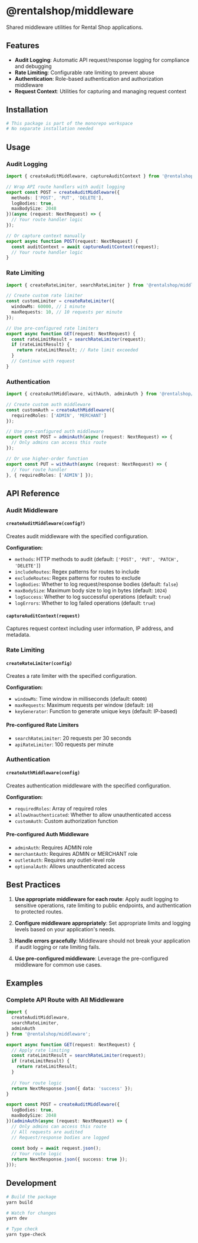 # @rentalshop/middleware

Shared middleware utilities for Rental Shop applications.

## Features

- **Audit Logging**: Automatic API request/response logging for compliance and debugging
- **Rate Limiting**: Configurable rate limiting to prevent abuse
- **Authentication**: Role-based authentication and authorization middleware
- **Request Context**: Utilities for capturing and managing request context

## Installation

```bash
# This package is part of the monorepo workspace
# No separate installation needed
```

## Usage

### Audit Logging

```typescript
import { createAuditMiddleware, captureAuditContext } from '@rentalshop/middleware';

// Wrap API route handlers with audit logging
export const POST = createAuditMiddleware({
  methods: ['POST', 'PUT', 'DELETE'],
  logBodies: true,
  maxBodySize: 2048
})(async (request: NextRequest) => {
  // Your route handler logic
});

// Or capture context manually
export async function POST(request: NextRequest) {
  const auditContext = await captureAuditContext(request);
  // Your route handler logic
}
```

### Rate Limiting

```typescript
import { createRateLimiter, searchRateLimiter } from '@rentalshop/middleware';

// Create custom rate limiter
const customLimiter = createRateLimiter({
  windowMs: 60000, // 1 minute
  maxRequests: 10, // 10 requests per minute
});

// Use pre-configured rate limiters
export async function GET(request: NextRequest) {
  const rateLimitResult = searchRateLimiter(request);
  if (rateLimitResult) {
    return rateLimitResult; // Rate limit exceeded
  }
  // Continue with request
}
```

### Authentication

```typescript
import { createAuthMiddleware, withAuth, adminAuth } from '@rentalshop/middleware';

// Create custom auth middleware
const customAuth = createAuthMiddleware({
  requiredRoles: ['ADMIN', 'MERCHANT']
});

// Use pre-configured auth middleware
export const POST = adminAuth(async (request: NextRequest) => {
  // Only admins can access this route
});

// Or use higher-order function
export const PUT = withAuth(async (request: NextRequest) => {
  // Your route handler
}, { requiredRoles: ['ADMIN'] });
```

## API Reference

### Audit Middleware

#### `createAuditMiddleware(config?)`

Creates audit middleware with the specified configuration.

**Configuration:**
- `methods`: HTTP methods to audit (default: `['POST', 'PUT', 'PATCH', 'DELETE']`)
- `includeRoutes`: Regex patterns for routes to include
- `excludeRoutes`: Regex patterns for routes to exclude
- `logBodies`: Whether to log request/response bodies (default: `false`)
- `maxBodySize`: Maximum body size to log in bytes (default: `1024`)
- `logSuccess`: Whether to log successful operations (default: `true`)
- `logErrors`: Whether to log failed operations (default: `true`)

#### `captureAuditContext(request)`

Captures request context including user information, IP address, and metadata.

### Rate Limiting

#### `createRateLimiter(config)`

Creates a rate limiter with the specified configuration.

**Configuration:**
- `windowMs`: Time window in milliseconds (default: `60000`)
- `maxRequests`: Maximum requests per window (default: `10`)
- `keyGenerator`: Function to generate unique keys (default: IP-based)

#### Pre-configured Rate Limiters

- `searchRateLimiter`: 20 requests per 30 seconds
- `apiRateLimiter`: 100 requests per minute

### Authentication

#### `createAuthMiddleware(config)`

Creates authentication middleware with the specified configuration.

**Configuration:**
- `requiredRoles`: Array of required roles
- `allowUnauthenticated`: Whether to allow unauthenticated access
- `customAuth`: Custom authorization function

#### Pre-configured Auth Middleware

- `adminAuth`: Requires ADMIN role
- `merchantAuth`: Requires ADMIN or MERCHANT role
- `outletAuth`: Requires any outlet-level role
- `optionalAuth`: Allows unauthenticated access

## Best Practices

1. **Use appropriate middleware for each route**: Apply audit logging to sensitive operations, rate limiting to public endpoints, and authentication to protected routes.

2. **Configure middleware appropriately**: Set appropriate limits and logging levels based on your application's needs.

3. **Handle errors gracefully**: Middleware should not break your application if audit logging or rate limiting fails.

4. **Use pre-configured middleware**: Leverage the pre-configured middleware for common use cases.

## Examples

### Complete API Route with All Middleware

```typescript
import { 
  createAuditMiddleware, 
  searchRateLimiter, 
  adminAuth 
} from '@rentalshop/middleware';

export async function GET(request: NextRequest) {
  // Apply rate limiting
  const rateLimitResult = searchRateLimiter(request);
  if (rateLimitResult) {
    return rateLimitResult;
  }
  
  // Your route logic
  return NextResponse.json({ data: 'success' });
}

export const POST = createAuditMiddleware({
  logBodies: true,
  maxBodySize: 2048
})(adminAuth(async (request: NextRequest) => {
  // Only admins can access this route
  // All requests are audited
  // Request/response bodies are logged
  
  const body = await request.json();
  // Your route logic
  return NextResponse.json({ success: true });
}));
```

## Development

```bash
# Build the package
yarn build

# Watch for changes
yarn dev

# Type check
yarn type-check
```

